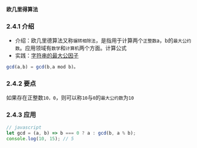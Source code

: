 #### 欧几里得算法

### 2.4.1 介绍
- 介绍：欧几里德算法又称`辗转相除法`，是指用于计算两个`正整数`a，b的`最大公约数`。应用领域有`数学`和`计算机`两个方面。计算公式
- 实践：[字符串的最大公因子](./docs/leetCode/字符串的最大公因子.md)
```js
gcd(a,b) = gcd(b,a mod b)。
```
### 2.4.2 要点
如果存在正整数`10，0`，则可以称`10`与`0`的`最大公约数`为`10`

### 2.4.3 应用
```js
// javascript
let gcd = (a, b) => b === 0 ? a : gcd(b, a % b);
console.log(10, 15); // 5
```